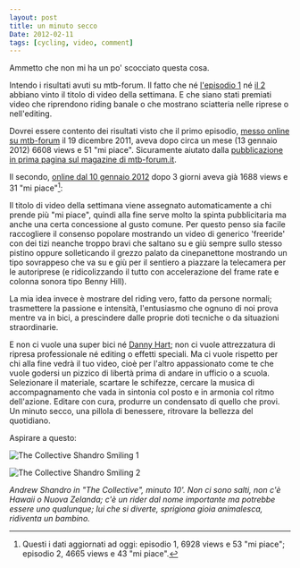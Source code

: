 ```yaml
---
layout: post
title: un minuto secco
Date: 2012-02-11
tags: [cycling, video, comment]
---
```

 

Ammetto che non mi ha un po' scocciato questa cosa.

Intendo i risultati avuti su mtb-forum. Il fatto che né [l'episodio 1](http://aadm.github.com/2011-12-20-winter-riding-milano-episode-1.html) né [il 2](http://aadm.github.com/2012-02-09-winter-riding-milano-episode-2.html) abbiano vinto il titolo di video della settimana. E che siano stati premiati video che riprendono riding banale o che mostrano sciatteria nelle riprese o nell'editing.

Dovrei essere contento dei risultati visto che il primo episodio, [messo online su mtb-forum](http://video.mtb-forum.it/videos/view/1586) il 19 dicembre 2011, aveva dopo circa un mese (13 gennaio 2012) 6608 views e 51 "mi piace". Sicuramente aiutato dalla [pubblicazione in prima pagina sul magazine di mtb-forum.it](http://www.mtb-forum.it/video-winter-riding-milano/).

Il secondo, [online dal 10 gennaio 2012](http://video.mtb-forum.it/videos/view/1685) dopo 3 giorni aveva già 1688 views e 31 "mi piace"[^nota1]:

Il titolo di video della settimana viene assegnato automaticamente a chi prende più "mi piace", quindi alla fine serve molto la spinta pubblicitaria ma anche una certa concessione al gusto comune. Per questo penso sia facile raccogliere il consenso popolare mostrando un video di generico 'freeride' con dei tizi neanche troppo bravi che saltano su e giù sempre sullo stesso pistino oppure solleticando il grezzo palato da cinepanettone mostrando un tipo sovrappeso che va su e giù per il sentiero a piazzare la telecamera per le autoriprese (e ridicolizzando il tutto con accelerazione del frame rate e colonna sonora tipo Benny Hill).

La mia idea invece è mostrare del riding vero, fatto da persone normali; trasmettere la passione e intensità, l'entusiasmo che ognuno di noi prova mentre va in bici, a prescindere dalle proprie doti tecniche o da situazioni straordinarie.

E non ci vuole una super bici né [Danny Hart](http://youtu.be/EqYgAX6D43Q); non ci vuole attrezzatura di ripresa professionale né editing o effetti speciali. Ma ci vuole rispetto per chi alla fine vedrà il tuo video, cioè per l'altro appassionato come te che vuole godersi un pizzico di libertà prima di andare in ufficio o a scuola. Selezionare il materiale, scartare le schifezze, cercare la musica di accompagnamento che vada in sintonia col posto e in armonia col ritmo dell'azione. Editare con cura, produrre un condensato di quello che provi. Un minuto secco, una pillola di benessere, ritrovare la bellezza del quotidiano.

Aspirare a questo:

![The Collective   Shandro Smiling 1](http://dl.dropbox.com/u/179731/the%20collective%20-%20shandro%20smiling%201.jpg)

![The Collective   Shandro Smiling 2](http://dl.dropbox.com/u/179731/the%20collective%20-%20shandro%20smiling%202.jpg)

*Andrew Shandro in "The Collective", minuto 10'. Non ci sono salti, non c'è Hawaii o Nuova Zelanda; c'è un rider dal nome importante ma potrebbe essere uno qualunque; lui che si diverte, sprigiona gioia animalesca, ridiventa un bambino.*


[^nota1]: Questi i dati aggiornati ad oggi: episodio 1, 6928 views e 53 "mi piace"; episodio 2, 4665 views e 43 "mi piace".
